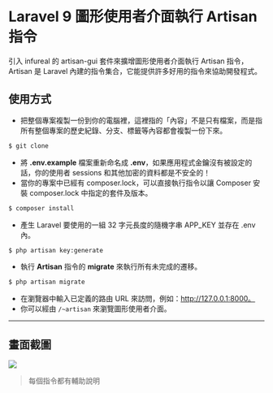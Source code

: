 # Laravel 9 圖形使用者介面執行 Artisan 指令

引入 infureal 的 artisan-gui 套件來擴增圖形使用者介面執行 Artisan 指令，Artisan 是 Laravel 內建的指令集合，它能提供許多好用的指令來協助開發程式。

## 使用方式
- 把整個專案複製一份到你的電腦裡，這裡指的「內容」不是只有檔案，而是指所有整個專案的歷史紀錄、分支、標籤等內容都會複製一份下來。
```sh
$ git clone
```
- 將 __.env.example__ 檔案重新命名成 __.env__，如果應用程式金鑰沒有被設定的話，你的使用者 sessions 和其他加密的資料都是不安全的！
- 當你的專案中已經有 composer.lock，可以直接執行指令以讓 Composer 安裝 composer.lock 中指定的套件及版本。
```sh
$ composer install
```
- 產生 Laravel 要使用的一組 32 字元長度的隨機字串 APP_KEY 並存在 .env 內。
```sh
$ php artisan key:generate
```
- 執行 __Artisan__ 指令的 __migrate__ 來執行所有未完成的遷移。
```sh
$ php artisan migrate
```
- 在瀏覽器中輸入已定義的路由 URL 來訪問，例如：http://127.0.0.1:8000。
- 你可以經由 `/~artisan` 來瀏覽圖形使用者介面。

----

## 畫面截圖
![](https://i.imgur.com/GGYw58N.gif)
> 每個指令都有輔助說明